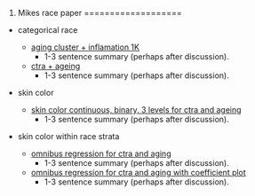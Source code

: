 1. Mikes race paper
===================

-   categorical race
    -   [aging cluster + inflamation 1K](/ses/output/race_omnibus.html)
        -   1-3 sentence summary (perhaps after discussion).
    -   [ctra + ageing](/ses/output/race_dummy_all.html)
        -   1-3 sentence summary (perhaps after discussion).
   

-   skin color
    -   [skin color continuous, binary, 3 levels for ctra and ageing](/ses/output/skincolor_eqtl_bespoke.html)
        -   1-3 sentence summary (perhaps after discussion).

-   skin color within race strata
    -   [omnibus regression for ctra and aging](/ses/output/race_strata_color5.html)
        -   1-3 sentence summary (perhaps after discussion).
    -   [omnibus regression for ctra and aging with coefficient plot](/ses/output/race_strata_color5_coef_plot.html)
        -   1-3 sentence summary (perhaps after discussion).


